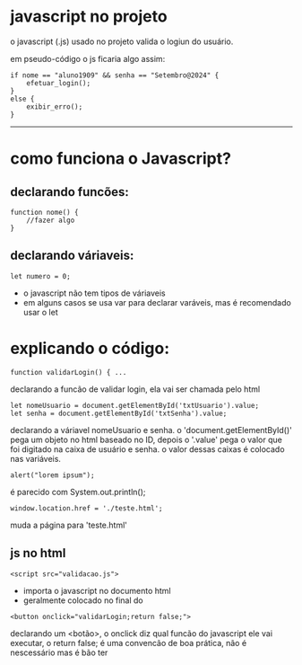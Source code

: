 # javascript no projeto

o javascript (.js) usado no projeto valida o logiun do usuário.

em pseudo-código o js ficaria algo assim:

~~~
if nome == "aluno1909" && senha == "Setembro@2024" {
	efetuar_login();
}
else {
	exibir_erro();
}
~~~
-------------------------------------------------------

# como funciona o Javascript?

## declarando funcões:

~~~
function nome() {
    //fazer algo
}
~~~

## declarando váriaveis:

~~~
let numero = 0;
~~~

- o javascript não tem tipos de váriaveis
- em alguns casos se usa var para declarar varáveis, mas é recomendado usar o let

# explicando o código:

~~~
function validarLogin() { ...
~~~
declarando a funcão de validar login, ela vai ser chamada pelo html

~~~
let nomeUsuario = document.getElementById('txtUsuario').value;
let senha = document.getElementById('txtSenha').value;
~~~
declarando a váriavel nomeUsuario e senha.
o 'document.getElementById()' pega um objeto no html baseado no ID, depois o '.value' pega o valor que foi digitado na caixa de usuário e senha.
o valor dessas caixas é colocado nas variáveis.

~~~
alert("lorem ipsum");
~~~
é parecido com System.out.println();

~~~
window.location.href = './teste.html';
~~~
muda a página para 'teste.html'

## js no html

~~~
<script src="validacao.js">
~~~
- importa o javascript no documento html
- geralmente colocado no final do <body>

~~~
<button onclick="validarLogin;return false;">
~~~
declarando um <botão>, o onclick diz qual funcão do javascript ele vai executar, o return false; é uma convencão de boa prática, não é nescessário mas é bão ter
